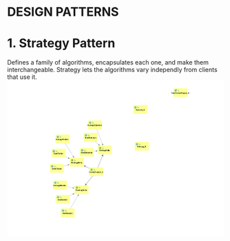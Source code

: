 # DESIGN PATTERNS 
# 1. Strategy Pattern
  Defines a family of algorithms, encapsulates each one, and make them interchangeable. Strategy lets the algorithms vary independly from clients that use it. 
  ![alt text](https://github.com/kvsanthosh22/DesignPatterns/blob/master/src/main/java/umldiagrams/strategypattern/solution/StrategyPattern_SolutionUML.png)

		
